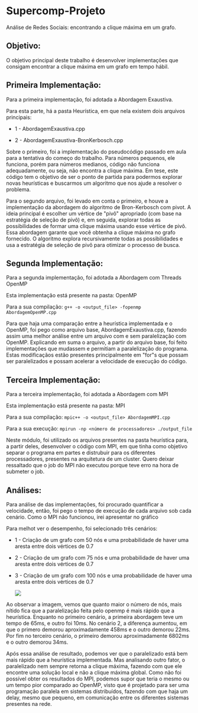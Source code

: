 # Supercomp-Projeto
Análise de Redes Sociais: encontrando a clique máxima em um grafo.

## Objetivo: 
  O objetivo principal deste trabalho é desenvolver implementações que consigam encontrar a clique máxima em um grafo em tempo hábil.

## Primeira Implementação: 
Para a primeira implementação, foi adotada a Abordagem Exaustiva.

Para esta parte, há a pasta Heurística, em que nela existem dois arquivos principais:

* 1 - AbordagemExaustiva.cpp

* 2 - AbordagemExaustiva-BronKerbosch.cpp

Sobre o primeiro, foi a implementação do pseudocódigo passado em aula para a tentativa do começo do trabalho. 
Para números pequenos, ele funciona, porém para números medianos, código não funciona adequadamente, ou seja, não encontra a clique máxima.
Em tese, este código tem o objetivo de ser o ponto de partida para podermos explorar novas heurísticas e buscarmos um algoritmo que nos ajude a resolver o problema. 

Para o segundo arquivo, foi levado em conta o primeiro, e houve a implementação da abordagem do algoritmo de Bron-Kerbosch com pivot.
A ideia principal é escolher um vértice de "pivô" apropriado (com base na estratégia de seleção de pivô) e, em seguida, explorar todas as possibilidades de formar uma clique máxima usando esse vértice de pivô.
Essa abordagem garante que você obtenha a clique máxima no grafo fornecido. O algoritmo explora recursivamente todas as possibilidades e usa a estratégia de seleção de pivô para otimizar o processo de busca.

## Segunda Implementação:
 Para a segunda implementação, foi adotada a Abordagem com Threads OpenMP

 Esta implementação está presente na pasta: OpenMP

 Para a sua compilação:
 ```g++ -o <output_file> -fopenmp AbordagemOpenMP.cpp ```

 Para que haja uma comparação entre a heurística implementada e o OpenMP, foi pego como arquivo base, AbordagemExaustiva.cpp, fazendo assim uma melhor análise entre um arquivo com e sem paralelização com OpenMP.
 Explicando em suma o arquivo, a partir do arquivo base, foi feito implementações que mudassem e permitiam a paralelização do programa.
 Estas modificaçãos estão presentes principalmente em "for"s que possam ser paralelizados e possam acelerar a velocidade de execução do código.

 ## Terceira Implementação:
 Para a terceira implementação, foi adotada a Abordagem com MPI

 Esta implementação está presente na pasta: MPI
 
 Para a sua compilação:
 ```mpic++ -o <output_file> AbordagemMPI.cpp ```
 
 Para a sua execução:
 ```mpirun -np <número de processadores> ./output_file ```

 Neste módulo, foi utilizado os arquivos presentes na pasta heurística para, a partir deles, desenvolver o código com MPI, em que tinha como objetivo separar o programa em partes e distrubuir para os diferentes processadores, presentes na arquitetura de um cluster. Quero deixar ressaltado que o job do MPI não executou porque teve erro na hora de submeter o job.


## Análises:
 Para análise de das implementações, foi procurado quantificar a velocidade, então, foi pego o tempo de execução de cada arquivo sob cada cenário. Como o MPI não funcionou, irei apresentar no gráfico 
 
 Para melhot ver o desempenho, foi selecionado três cenários:
 
* 1 - Criação de um grafo com 50 nós e uma probabilidade de haver uma aresta entre dois vértices de 0.7
* 2 - Criação de um grafo com 75 nós e uma probabilidade de haver uma aresta entre dois vértices de 0.7
* 3 - Criação de um grafo com 100 nós e uma probabilidade de haver uma aresta entre dois vértices de 0.7

  <img src="Figura.png">

 Ao observar a imagem, vemos que quanto maior o número de nós, mais nítido fica que a paralelização feita pelo openmp é mais rápido que a heurística.
 Enquanto no primeiro cenário, a primeira abordagem teve um tempo de 65ms, e outro foi 10ms. No cenário 2, a diferença aumentou, em que o primero demorou aproximadamente 458ms e o outro demorou 22ms.
 Por fim no terceiro cenário, o primeiro demorou aproximadamente 6802ms e o outro demorou 34ms.

 Após essa análise de resultado, podemos ver que o paralelizado está bem mais rápido que a heurística implementada. Mas analisando outro fator, o paralelizado nem sempre retorna a clique máxima, fazendo com que ele encontre uma solução local e não a clique máxima global. Como não foi possível obter os resultados do MPI, podemos supor que teria o mesmo ou um tempo pior comparado ao OpenMP, visto que é projetado para ser uma programação paralela em sistemas dístribuídos, fazendo com que haja um delay, mesmo que pequeno, em comunicação entre os diferentes sistemas presentes na rede.
    
